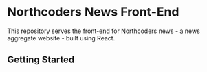 # Northcoders News Front-End

This repository serves the front-end for Northcoders news - a news aggregate website - built using React.

## Getting Started

